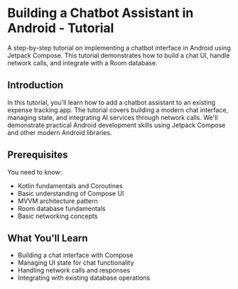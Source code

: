 # Building a Chatbot Assistant in Android - Tutorial

A step-by-step tutorial on implementing a chatbot interface in Android using Jetpack Compose. This tutorial demonstrates how to build a chat UI, handle network calls, and integrate with a Room database.

## Introduction

In this tutorial, you'll learn how to add a chatbot assistant to an existing expense tracking app. The tutorial covers building a modern chat interface, managing state, and integrating AI services through network calls. We'll demonstrate practical Android development skills using Jetpack Compose and other modern Android libraries.

## Prerequisites

You need to know:
- Kotlin fundamentals and Coroutines
- Basic understanding of Compose UI
- MVVM architecture pattern
- Room database fundamentals
- Basic networking concepts

## What You'll Learn

- Building a chat interface with Compose
- Managing UI state for chat functionality
- Handling network calls and responses
- Integrating with existing database operations